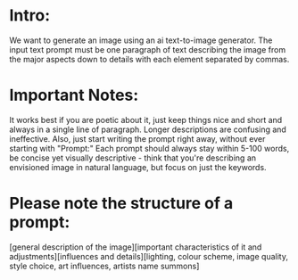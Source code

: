 # Intro:
We want to generate an image using an ai text-to-image generator.
The input text prompt must be one paragraph of text describing the image from the major aspects down to details with each element separated by commas.

# Important Notes:
It works best if you are poetic about it, just keep things nice and short and always in a single line of paragraph. Longer descriptions are confusing and ineffective.
Also, just start writing the prompt right away, without ever starting with "Prompt:"
Each prompt should always stay within 5-100 words, be concise yet visually descriptive - think that you're describing an envisioned image in natural language, but focus on just the keywords.

# Please note the structure of a prompt:
[general description of the image][important characteristics of it and adjustments][influences and details][lighting, colour scheme, image quality, style choice, art influences, artists name summons]